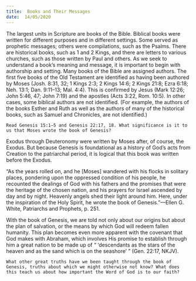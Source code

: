 ```yaml
---
title:  Books and Their Messages
date:  14/05/2020
---
```


The largest units in Scripture are books of the Bible. Biblical books were written for different purposes and in different settings. Some served as prophetic messages; others were compilations, such as the Psalms. There are historical books, such as 1 and 2 Kings, and there are letters to various churches, such as those written by Paul and others. As we seek to understand a book’s meaning and message, it is important to begin with authorship and setting. Many books of the Bible are assigned authors. The first five books of the Old Testament are identified as having been authored by Moses (Josh. 8:31, 32; 1 Kings 2:3; 2 Kings 14:6; 2 Kings 21:8; Ezra 6:18; Neh. 13:1; Dan. 9:11–13; Mal. 4:4). This is confirmed by Jesus (Mark 12:26; John 5:46, 47; John 7:19) and the apostles (Acts 3:22, Rom. 10:5). In other cases, some biblical authors are not identified. (For example, the authors of the books Esther and Ruth as well as the authors of many of the historical books, such as Samuel and Chronicles, are not identified.)

`Read Genesis 15:1–5 and Genesis 22:17, 18. What significance is it to us that Moses wrote the book of Genesis?`

Exodus through Deuteronomy were written by Moses after, of course, the Exodus. But because Genesis is foundational as a history of God’s acts from Creation to the patriarchal period, it is logical that this book was written before the Exodus.

“As the years rolled on, and he [Moses] wandered with his flocks in solitary places, pondering upon the oppressed condition of his people, he recounted the dealings of God with his fathers and the promises that were the heritage of the chosen nation, and his prayers for Israel ascended by day and by night. Heavenly angels shed their light around him. Here, under the inspiration of the Holy Spirit, he wrote the book of Genesis.”—Ellen G. White, Patriarchs and Prophets, p. 251.

With the book of Genesis, we are told not only about our origins but about the plan of salvation, or the means by which God will redeem fallen humanity. This plan becomes even more apparent with the covenant that God makes with Abraham, which involves His promise to establish through him a great nation to be made up of “ ‘descendants as the stars of the heaven and as the sand which is on the seashore’ ” (Gen. 22:17, NKJV).

`What other great truths have we been taught through the book of Genesis, truths about which we might otherwise not know? What does this teach us about how important the Word of God is to our faith?`
